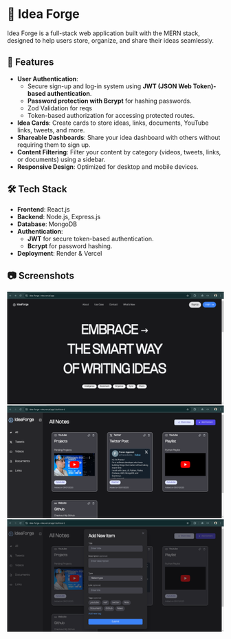 # 🚀 Idea Forge

Idea Forge is a full-stack web application built with the MERN stack, designed to help users store, organize, and share their ideas seamlessly.

## 🌟 Features

- **User Authentication**:
  - Secure sign-up and log-in system using **JWT (JSON Web Token)-based authentication**.
  - **Password protection with Bcrypt** for hashing passwords.
  - Zod Validation for reqs
  - Token-based authorization for accessing protected routes.
- **Idea Cards**: Create cards to store ideas, links, documents, YouTube links, tweets, and more.
- **Shareable Dashboards**: Share your idea dashboard with others without requiring them to sign up.
- **Content Filtering**: Filter your content by category (videos, tweets, links, or documents) using a sidebar.
- **Responsive Design**: Optimized for desktop and mobile devices.

## 🛠️ Tech Stack

- **Frontend**: React.js
- **Backend**: Node.js, Express.js
- **Database**: MongoDB
- **Authentication**:
  - **JWT** for secure token-based authentication.
  - **Bcrypt** for password hashing.
- **Deployment**: Render & Vercel

## 📷 Screenshots

![Landing Page](./Frontend/public/image.png)
![DashBoard](./Frontend/public/image-1.png)
![Add Card](./Frontend/public/image-2.png)
